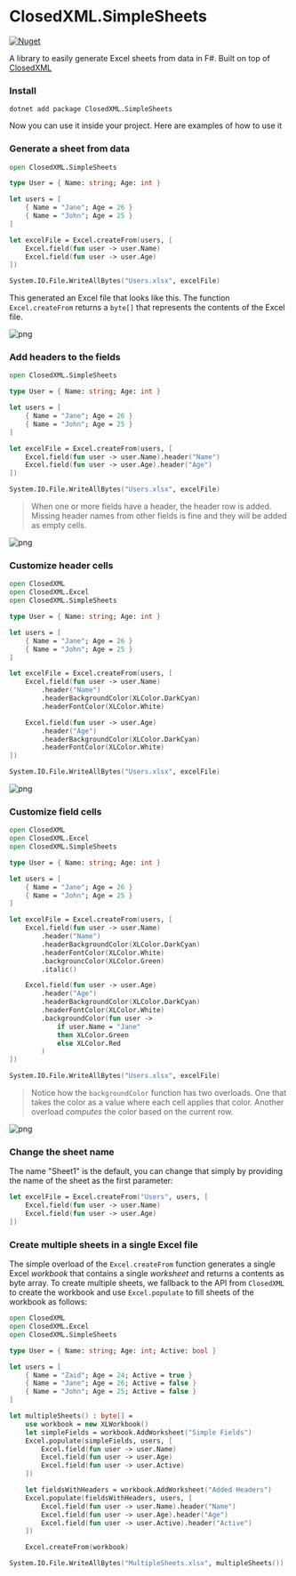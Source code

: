 # ClosedXML.SimpleSheets

[![Nuget](https://img.shields.io/nuget/v/ClosedXML.SimpleSheets.svg?maxAge=0&colorB=brightgreen)](https://www.nuget.org/packages/ClosedXML.SimpleSheets)

A library to easily generate Excel sheets from data in F#. Built on top of [ClosedXML](https://github.com/ClosedXML/ClosedXML)

### Install
```
dotnet add package ClosedXML.SimpleSheets
```
Now you can use it inside your project. Here are examples of how to use it

### Generate a sheet from data
```fs
open ClosedXML.SimpleSheets

type User = { Name: string; Age: int }

let users = [
    { Name = "Jane"; Age = 26 }
    { Name = "John"; Age = 25 }
]

let excelFile = Excel.createFrom(users, [
    Excel.field(fun user -> user.Name)
    Excel.field(fun user -> user.Age)
])

System.IO.File.WriteAllBytes("Users.xlsx", excelFile)
```
This generated an Excel file that looks like this. The function `Excel.createFrom` returns a `byte[]` that represents the contents of the Excel file.

![png](docs/simple-users.png)

### Add headers to the fields
```fs
open ClosedXML.SimpleSheets

type User = { Name: string; Age: int }

let users = [
    { Name = "Jane"; Age = 26 }
    { Name = "John"; Age = 25 }
]

let excelFile = Excel.createFrom(users, [
    Excel.field(fun user -> user.Name).header("Name")
    Excel.field(fun user -> user.Age).header("Age")
])

System.IO.File.WriteAllBytes("Users.xlsx", excelFile)
```
> When one or more fields have a header, the header row is added. Missing header names from other fields is fine and they will be added as empty cells.

![png](docs/simple-with-headers.png)

### Customize header cells
```fs
open ClosedXML
open ClosedXML.Excel
open ClosedXML.SimpleSheets

type User = { Name: string; Age: int }

let users = [
    { Name = "Jane"; Age = 26 }
    { Name = "John"; Age = 25 }
]

let excelFile = Excel.createFrom(users, [
    Excel.field(fun user -> user.Name)
        .header("Name")
        .headerBackgroundColor(XLColor.DarkCyan)
        .headerFontColor(XLColor.White)

    Excel.field(fun user -> user.Age)
        .header("Age")
        .headerBackgroundColor(XLColor.DarkCyan)
        .headerFontColor(XLColor.White)
])

System.IO.File.WriteAllBytes("Users.xlsx", excelFile)
```
![png](docs/customized-headers.png)

### Customize field cells
```fs
open ClosedXML
open ClosedXML.Excel
open ClosedXML.SimpleSheets

type User = { Name: string; Age: int }

let users = [
    { Name = "Jane"; Age = 26 }
    { Name = "John"; Age = 25 }
]

let excelFile = Excel.createFrom(users, [
    Excel.field(fun user -> user.Name)
        .header("Name")
        .headerBackgroundColor(XLColor.DarkCyan)
        .headerFontColor(XLColor.White)
        .backgrouncColor(XLColor.Green)
        .italic()

    Excel.field(fun user -> user.Age)
        .header("Age")
        .headerBackgroundColor(XLColor.DarkCyan)
        .headerFontColor(XLColor.White)
        .backgroundColor(fun user ->
            if user.Name = "Jane"
            then XLColor.Green
            else XLColor.Red
        )
])

System.IO.File.WriteAllBytes("Users.xlsx", excelFile)
```
> Notice how the `backgroundColor` function has two overloads. One that takes the color as a value where each cell applies that color. Another overload *computes* the color based on the current row.

![png](docs/customized-cells.png)

### Change the sheet name

The name "Sheet1" is the default, you can change that simply by providing the name of the sheet as the first parameter:
```fs
let excelFile = Excel.createFrom("Users", users, [
    Excel.field(fun user -> user.Name)
    Excel.field(fun user -> user.Age)
])
```

### Create multiple sheets in a single Excel file

The simple overload of the `Excel.createFrom` function generates a single Excel *workbook* that contains a single *worksheet* and returns a contents as byte array. To create multiple sheets, we fallback to the API from `ClosedXML` to create the workbook and use `Excel.populate` to fill sheets of the workbook as follows:
```fs
open ClosedXML
open ClosedXML.Excel
open ClosedXML.SimpleSheets

type User = { Name: string; Age: int; Active: bool }

let users = [
    { Name = "Zaid"; Age = 24; Active = true }
    { Name = "Jane"; Age = 26; Active = false }
    { Name = "John"; Age = 25; Active = false }
]

let multipleSheets() : byte[] =
    use workbook = new XLWorkbook()
    let simpleFields = workbook.AddWorksheet("Simple Fields")
    Excel.populate(simpleFields, users, [
        Excel.field(fun user -> user.Name)
        Excel.field(fun user -> user.Age)
        Excel.field(fun user -> user.Active)
    ])

    let fieldsWithHeaders = workbook.AddWorksheet("Added Headers")
    Excel.populate(fieldsWithHeaders, users, [
        Excel.field(fun user -> user.Name).header("Name")
        Excel.field(fun user -> user.Age).header("Age")
        Excel.field(fun user -> user.Active).header("Active")
    ])

    Excel.createFrom(workbook)

System.IO.File.WriteAllBytes("MultipleSheets.xlsx", multipleSheets())
```
